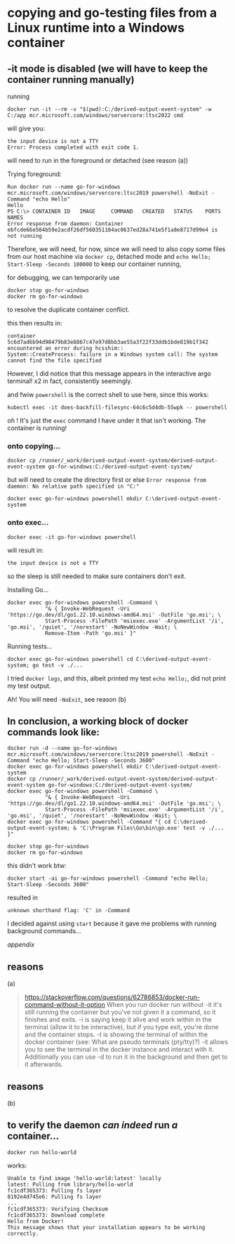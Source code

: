 # copying and go-testing files from a Linux runtime into a Windows container

## -it mode is disabled (we will have to keep the container running manually) 

running 
```
docker run -it --rm -v "$(pwd):C:/derived-output-event-system" -w C:/app mcr.microsoft.com/windows/servercore:ltsc2022 cmd
```
will give you:
```
the input device is not a TTY
Error: Process completed with exit code 1.
```

will need to run in the foreground or detached (see reason (a))

Trying foreground:
```
Run docker run --name go-for-windows mcr.microsoft.com/windows/servercore:ltsc2019 powershell -NoExit -Command "echo Hello"
Hello
PS C:\> CONTAINER ID   IMAGE     COMMAND   CREATED   STATUS    PORTS     NAMES
Error response from daemon: Container ebfcde66e504b59e2acdf26df560351184ac0637ed28a741e5f1a8e8717d99e4 is not running
```
Therefore, we will need, for now, since we will need to also copy some files from our host machine via `docker cp`, 
detached mode and `echo Hello; Start-Sleep -Seconds 100000` to keep our container running,

for debugging, we can temporarily use
```
docker stop go-for-windows
docker rm go-for-windows
```
to resolve the duplicate container conflict.

this then results in:
```
container 5c6d7ad6b94d98479b83e8867c47e97d8bb3ae55a3f22f33ddb1bde819b1f342 encountered an error during hcsshim::
System::CreateProcess: failure in a Windows system call: The system cannot find the file specified
```

However, I did notice that this message appears in the interactive argo terminal! x2 in fact, consistently seemingly.

and fwiw `powershell` is the correct shell to use here, since this works:
```
kubectl exec -it does-backfill-filesync-64c6c5d4db-55wpk -- powershell
```

oh ! It's just the `exec` command I have under it that isn't working. The container is running!

### onto copying...

```
docker cp /runner/_work/derived-output-event-system/derived-output-event-system go-for-windows:C:/derived-output-event-system/
```

but will need to create the directory first or else `Error response from daemon: No relative path specified in "C:"`

```
docker exec go-for-windows powershell mkdir C:\derived-output-event-system
```

### onto exec...

```
docker exec -it go-for-windows powershell
```
will result in:
```
the input device is not a TTY
```

so the sleep is still needed to make sure containers don't exit.

Installing Go...
```
docker exec go-for-windows powershell -Command \
            "& { Invoke-WebRequest -Uri 'https://go.dev/dl/go1.22.10.windows-amd64.msi' -OutFile 'go.msi'; \
            Start-Process -FilePath 'msiexec.exe' -ArgumentList '/i', 'go.msi', '/quiet', '/norestart' -NoNewWindow -Wait; \
            Remove-Item -Path 'go.msi' }"
```

Running tests...
```
docker exec go-for-windows powershell cd C:\derived-output-event-system; go test -v ./...
```

I tried `docker logs`, and this, albeit printed my test `echo Hello;`, did not print my test output.  

Ah! You will need `-NoExit`, see reason (b)

## In conclusion, a working block of docker commands look like:

```
docker run -d --name go-for-windows mcr.microsoft.com/windows/servercore:ltsc2019 powershell -NoExit -Command "echo Hello; Start-Sleep -Seconds 3600"
docker exec go-for-windows powershell mkdir C:\derived-output-event-system
docker cp /runner/_work/derived-output-event-system/derived-output-event-system go-for-windows:C:/derived-output-event-system/
docker exec go-for-windows powershell -Command \
            "& { Invoke-WebRequest -Uri 'https://go.dev/dl/go1.22.10.windows-amd64.msi' -OutFile 'go.msi'; \
            Start-Process -FilePath 'msiexec.exe' -ArgumentList '/i', 'go.msi', '/quiet', '/norestart' -NoNewWindow -Wait; \
docker exec go-for-windows powershell -Command "{ cd C:\derived-output-event-system; & 'C:\Program Files\Go\bin\go.exe' test -v ./... }"

docker stop go-for-windows
docker rm go-for-windows
```

this didn't work btw:
```
docker start -ai go-for-windows powershell -Command "echo Hello; Start-Sleep -Seconds 3600"
```
resulted in
```
unknown shorthand flag: 'C' in -Command
```

I decided against using `start` because it gave me problems with running background commands...


*appendix*

## reasons
(a)
> https://stackoverflow.com/questions/62786853/docker-run-command-without-it-option
When you run docker run without -it it's still running the container but you've not given it a command, so it finishes and exits.
-i is saying keep it alive and work within in the terminal (allow it to be interactive), but if you type exit, you're done and the container stops.
-t is showing the terminal of within the docker container (see: What are pseudo terminals (pty/tty)?)
-it allows you to see the terminal in the docker instance and interact with it.
Additionally you can use -d to run it in the background and then get to it afterwards.

## reasons
(b)
> 

## to verify the daemon *can indeed* run *a* container...

```
docker run hello-world
```
works:

```
Unable to find image 'hello-world:latest' locally
latest: Pulling from library/hello-world
fc1cdf365373: Pulling fs layer
8192e4d745e6: Pulling fs layer
...
fc1cdf365373: Verifying Checksum
fc1cdf365373: Download complete
Hello from Docker!
This message shows that your installation appears to be working correctly.
```

